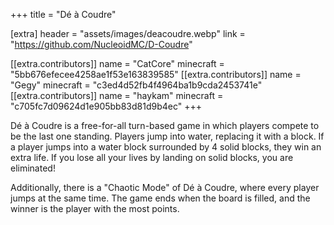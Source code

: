 +++
title = "Dé à Coudre"

[extra]
header = "assets/images/deacoudre.webp"
link = "https://github.com/NucleoidMC/D-Coudre"

[[extra.contributors]]
name = "CatCore"
minecraft = "5bb676efecee4258ae1f53e163839585"
[[extra.contributors]]
name = "Gegy"
minecraft = "c3ed4d52fb4f4964ba1b9cda2453741e"
[[extra.contributors]]
name = "haykam"
minecraft = "c705fc7d09624d1e905bb83d81d9b4ec"
+++

Dé à Coudre is a free-for-all turn-based game in which players compete to be the last one standing.
Players jump into water, replacing it with a block. If a player jumps into a water block surrounded by 4 solid blocks, they win an extra life. If you lose all your lives by landing on solid blocks, you are eliminated!

Additionally, there is a "Chaotic Mode" of Dé à Coudre, where every player jumps at the same time. The game ends when the board is filled, and the winner is the player with the most points.
